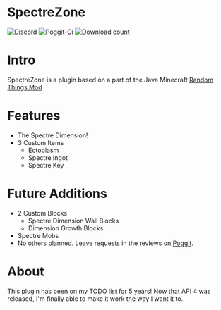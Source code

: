 # SpectreZone
[![Discord](https://img.shields.io/badge/chat-on%20discord-7289da.svg)](https://discord.gg/tZQMhBQ)
[![Poggit-Ci](https://poggit.pmmp.io/ci.shield/jasonwynn10/SpectreZone/SpectreZone)](https://poggit.pmmp.io/ci/jasonwynn10/SpectreZone/SpectreZone)
[![Download count](https://poggit.pmmp.io/shield.dl.total/SpectreZone)](https://poggit.pmmp.io/p/SpectreZone)

# Intro
SpectreZone is a plugin based on a part of the Java Minecraft [Random Things Mod](https://github.com/DanielKilgallon/Random-Things)

# Features
* The Spectre Dimension!
* 3 Custom Items
  * Ectoplasm
  * Spectre Ingot
  * Spectre Key

# Future Additions
* 2 Custom Blocks
  * Spectre Dimension Wall Blocks
  * Dimension Growth Blocks
* Spectre Mobs
* No others planned. Leave requests in the reviews on [Poggit](https://poggit.pmmp.io/p/SpectreZone).

# About
This plugin has been on my TODO list for 5 years! Now that API 4 was released, I'm finally able to make it work the way I want it to.
